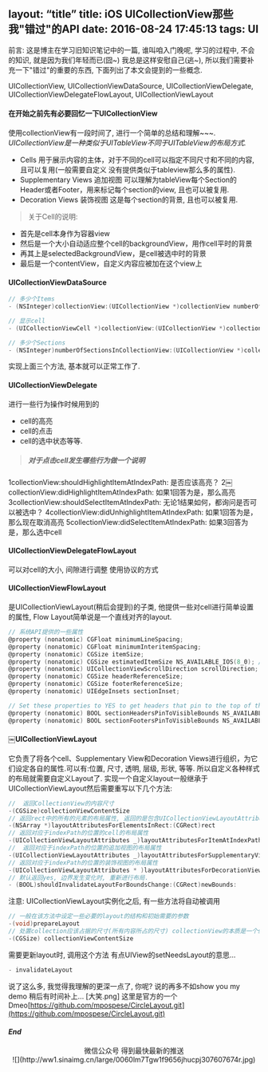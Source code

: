 layout: “title”
title: iOS UICollectionView那些我"错过"的API
date: 2016-08-24 17:45:13
tags: UI
---

前言: 这是博主在学习旧知识笔记中的一篇, 谁叫咱入门晚呢, 学习的过程中, 不会的知识, 就是因为我们年轻而已(囧~) 我总是这样安慰自己(逃~), 所以我们需要补充一下"错过"的重要的东西, 下面列出了本文会提到的一些概念.

UICollectionView, UICollectionViewDataSource, UICollectionViewDelegate, UICollectionViewDelegateFlowLayout, UICollectionViewLayout

<!-- more -->
#### 在开始之前先有必要回忆一下UICollectionView
使用collectionView有一段时间了, 进行一个简单的总结和理解~~~.
*UICollectionView是一种类似于UITableView不同于UITableView的布局方式.*

- Cells 用于展示内容的主体，对于不同的cell可以指定不同尺寸和不同的内容, 且可以复用(一般需要自定义 没有提供类似于tableview那么多的属性).
- Supplementary Views 追加视图 可以理解为tableView每个Section的Header或者Footer，用来标记每个section的view, 且也可以被复用.
- Decoration Views 装饰视图 这是每个section的背景, 且也可以被复用.


>关于Cell的说明:
- 首先是cell本身作为容器view
- 然后是一个大小自动适应整个cell的backgroundView，用作cell平时的背景
- 再其上是selectedBackgroundView，是cell被选中时的背景
- 最后是一个contentView，自定义内容应被加在这个view上

#### UICollectionViewDataSource
```objectivec
// 多少个Items
- (NSInteger)collectionView:(UICollectionView *)collectionView numberOfItemsInSection:(NSInteger)section;

// 显示cell
- (UICollectionViewCell *)collectionView:(UICollectionView *)collectionView cellForItemAtIndexPath:(NSIndexPath *)indexPath;

// 多少个Sections
- (NSInteger)numberOfSectionsInCollectionView:(UICollectionView *)collectionView;
```
实现上面三个方法, 基本就可以正常工作了.
#### UICollectionViewDelegate
进行一些行为操作时候用到的
- cell的高亮
- cell的点击
- cell的选中状态等等.


>##### 对于点击cell发生哪些行为做一个说明
1collectionView:shouldHighlightItemAtIndexPath: 是否应该高亮？
2￼collectionView:didHighlightItemAtIndexPath: 如果1回答为是，那么高亮
3collectionView:shouldSelectItemAtIndexPath: 无论1结果如何，都询问是否可以被选中？
4collectionView:didUnhighlightItemAtIndexPath: 如果1回答为是，那么现在取消高亮
5collectionView:didSelectItemAtIndexPath: 如果3回答为是，那么选中cell

####  UICollectionViewDelegateFlowLayout
可以对cell的大小, 间隙进行调整 使用协议的方式

#### UICollectionViewFlowLayout
是UICollectionViewLayout(稍后会提到)的子类, 他提供一些对cell进行简单设置的属性, Flow Layout简单说是一个直线对齐的layout.

```objectivec
// 系统API提供的一些属性
@property (nonatomic) CGFloat minimumLineSpacing;
@property (nonatomic) CGFloat minimumInteritemSpacing;
@property (nonatomic) CGSize itemSize;
@property (nonatomic) CGSize estimatedItemSize NS_AVAILABLE_IOS(8_0); // defaults to CGSizeZero - setting a non-zero size enables cells that self-size via -preferredLayoutAttributesFittingAttributes:
@property (nonatomic) UICollectionViewScrollDirection scrollDirection; // default is UICollectionViewScrollDirectionVertical
@property (nonatomic) CGSize headerReferenceSize;
@property (nonatomic) CGSize footerReferenceSize;
@property (nonatomic) UIEdgeInsets sectionInset;

// Set these properties to YES to get headers that pin to the top of the screen and footers that pin to the bottom while scrolling (similar to UITableView).
@property (nonatomic) BOOL sectionHeadersPinToVisibleBounds NS_AVAILABLE_IOS(9_0);
@property (nonatomic) BOOL sectionFootersPinToVisibleBounds NS_AVAILABLE_IOS(9_0);
```
#### ￼UICollectionViewLayout 
它负责了将各个cell、Supplementary View和Decoration Views进行组织，为它们设定各自的属性.可以有:位置, 尺寸, 透明, 层级, 形状, 等等. 所以自定义各种样式的布局就需要自定义Layout了.
实现一个自定义layout一般继承于UICollectionViewLayout然后需要重写以下几个方法:

```objectivec
//  返回CollectionView的内容尺寸
-(CGSize)collectionViewContentSize
// 返回rect中的所有的元素的布局属性, 返回的是包含UICollectionViewLayoutAttributes的NSArray, UICollectionViewLayoutAttributes可以是cell, Supplementary View和Decoration View
-(NSArray *)layoutAttributesForElementsInRect:(CGRect)rect
// 返回对应于indexPath的位置的cell的布局属性
-(UICollectionViewLayoutAttributes _)layoutAttributesForItemAtIndexPath:(NSIndexPath _)indexPath
//  返回对应于indexPath的位置的追加视图的布局属性
-(UICollectionViewLayoutAttributes _)layoutAttributesForSupplementaryViewOfKind:(NSString _)kind atIndexPath:(NSIndexPath *)indexPath
// 返回对应于indexPath的位置的装饰视图的布局属性
-(UICollectionViewLayoutAttributes * )layoutAttributesForDecorationViewOfKind:(NSString_)decorationViewKind atIndexPath:(NSIndexPath _)indexPath: 
// 默认返回yes, 边界发生变化时, 重新进行布局.
- (BOOL)shouldInvalidateLayoutForBoundsChange:(CGRect)newBounds: 
```

注意: UICollectionViewLayout实例化之后, 有一些方法将自动被调用
```objectivec
// 一般在该方法中设定一些必要的layout的结构和初始需要的参数
-(void)prepareLayout
// 处置collection应该占据的尺寸(所有内容所占的尺寸) collectionView的本质是一个scrollView, 需要滚动尺寸
-(CGSize) collectionViewContentSize
```
需要更新layout时, 调用这个方法 有点UIView的setNeedsLayout的意思...
```objectivec
- invalidateLayout
```
说了这么多, 我觉得我理解的更深一点了, 你呢?
说的再多不如show you my demo 稍后有时间补上... [大笑.png]
这里是官方的一个Dmeo[https://github.com/mpospese/CircleLayout.git](https://github.com/mpospese/CircleLayout.git)
#### *End*

<div align=center>
微信公众号 得到最快最新的推送
</div>

<div align=center>
![](http://ww1.sinaimg.cn/large/0060lm7Tgw1f9656jhucpj307607674r.jpg)
</div>
